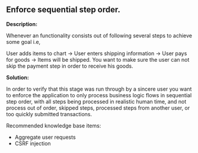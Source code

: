 
Enforce sequential step order.
-------

**Description:**

Whenever an functionality consists out of following several steps to achieve some goal i.e,

User adds items to chart -> User enters shipping information -> User pays for goods -> Items will be shipped.
You want to make sure the user can not skip the payment step in order to receive his goods. 


**Solution:**

In order to verify that this stage was run through by a sincere user you want to enforce 
the application to only process business logic flows in sequential step order, with all 
steps being processed in realistic human time, and not process out of order, skipped steps, 
processed steps from another user, or too quickly submitted transactions.

Recommended knowledge base items:
- Aggregate user requests
- CSRF injection



	
